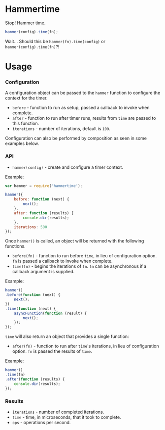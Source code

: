 # Hammertime

Stop! Hammer time.

```javascript
hammer(config).time(fn);
```

Wait... Should this be `hammer(fn).time(config)` or `hammer(config).time(fn)`?!

# Usage

### Configuration

A configuration object can be passed to the `hammer` function to configure the context for the timer.

- `before` - function to run as setup, passed a callback to invoke when complete.
- `after` - function to run after timer runs, results from `time` are passed to this function.
- `iterations` - number of iterations, default is `100`.

Configuration can also be performed by composition as seen in some examples below.

### API

- `hammer(config)` - create and configure a timer context.

Example:

```javascript
var hammer = require('hammertime');

hammer({
    before: function (next) {
        next();
    },
    after: function (results) {
        console.dir(results);
    },
    iterations: 500
});
```

Once `hammer()` is called, an object will be returned with the following functions.

- `before(fn)` - function to run before `time`, in lieu of configuration option. `fn` is passed a callback to invoke when complete.
- `time(fn)` - begins the iterations of `fn`. `fn` can be asynchronous if a callback argument is supplied.

Example:

```javascript
hammer()
.before(function (next) {
    next();
})
.time(function (next) {
    asyncFunction(function (result) {
        next();
    });
});
```

`time` will also return an object that provides a single function:

- `after(fn)` - function to run after `time`'s iterations, in lieu of configuration option. `fn` is passed the results of `time`.

Example:

```javascript
hammer()
.time(fn)
.after(function (results) {
    console.dir(results);
});
```

### Results

- `iterations` - number of completed iterations.
- `time` - time, in microseconds, that it took to complete.
- `ops` - operations per second.
